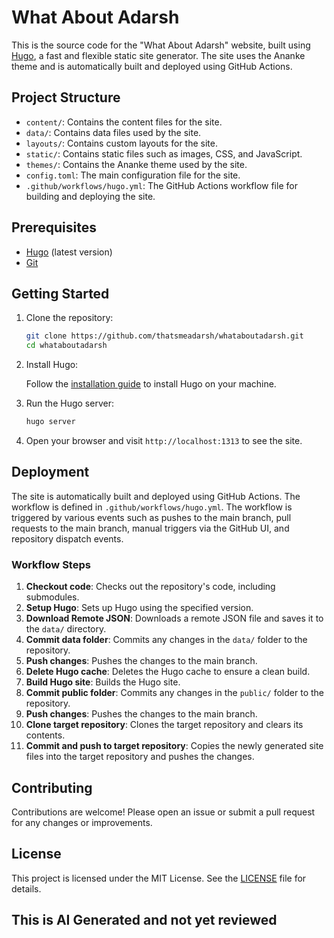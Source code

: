 # What About Adarsh

This is the source code for the "What About Adarsh" website, built using [Hugo](https://gohugo.io/), a fast and flexible static site generator. The site uses the Ananke theme and is automatically built and deployed using GitHub Actions.

## Project Structure

- `content/`: Contains the content files for the site.
- `data/`: Contains data files used by the site.
- `layouts/`: Contains custom layouts for the site.
- `static/`: Contains static files such as images, CSS, and JavaScript.
- `themes/`: Contains the Ananke theme used by the site.
- `config.toml`: The main configuration file for the site.
- `.github/workflows/hugo.yml`: The GitHub Actions workflow file for building and deploying the site.

## Prerequisites

- [Hugo](https://gohugo.io/getting-started/installing/) (latest version)
- [Git](https://git-scm.com/)

## Getting Started

1. Clone the repository:

    ```sh
    git clone https://github.com/thatsmeadarsh/whataboutadarsh.git
    cd whataboutadarsh
    ```

2. Install Hugo:

    Follow the [installation guide](https://gohugo.io/getting-started/installing/) to install Hugo on your machine.

3. Run the Hugo server:

    ```sh
    hugo server
    ```

4. Open your browser and visit `http://localhost:1313` to see the site.

## Deployment

The site is automatically built and deployed using GitHub Actions. The workflow is defined in `.github/workflows/hugo.yml`. The workflow is triggered by various events such as pushes to the main branch, pull requests to the main branch, manual triggers via the GitHub UI, and repository dispatch events.

### Workflow Steps

1. **Checkout code**: Checks out the repository's code, including submodules.
2. **Setup Hugo**: Sets up Hugo using the specified version.
3. **Download Remote JSON**: Downloads a remote JSON file and saves it to the `data/` directory.
4. **Commit data folder**: Commits any changes in the `data/` folder to the repository.
5. **Push changes**: Pushes the changes to the main branch.
6. **Delete Hugo cache**: Deletes the Hugo cache to ensure a clean build.
7. **Build Hugo site**: Builds the Hugo site.
8. **Commit public folder**: Commits any changes in the `public/` folder to the repository.
9. **Push changes**: Pushes the changes to the main branch.
10. **Clone target repository**: Clones the target repository and clears its contents.
11. **Commit and push to target repository**: Copies the newly generated site files into the target repository and pushes the changes.

## Contributing

Contributions are welcome! Please open an issue or submit a pull request for any changes or improvements.

## License

This project is licensed under the MIT License. See the [LICENSE](LICENSE) file for details.

## This is AI Generated and not yet reviewed ##
